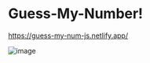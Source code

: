 # Guess-My-Number!


https://guess-my-num-js.netlify.app/

![image](https://user-images.githubusercontent.com/65421302/98184077-5abeb800-1ebe-11eb-9ac5-661df26b663d.png)
